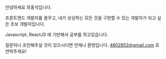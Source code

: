 안녕하세요 최홍석입니다.

프론트엔드 개발자를 꿈꾸고, 내가 상상하는 모든 것을 구현할 수 있는 개발자가 되고 싶은 초보 개발자입니다.

Javascript, ReactJS 에 기반해서 공부를 하고있습니다.

질문이나 조언해주실 것이 있으시다면 언제나 환영입니다. 4802852@gmail.com 로 연락주세요!

<!---
- 👋 Hi, I’m @4802852
- 👀 I’m interested in ...
- 🌱 I’m currently learning ...
- 💞️ I’m looking to collaborate on ...
- 📫 How to reach me ...
--->

<!---
4802852/4802852 is a ✨ special ✨ repository because its `README.md` (this file) appears on your GitHub profile.
You can click the Preview link to take a look at your changes.
--->
